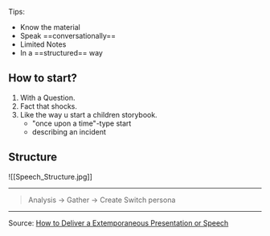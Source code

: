 Tips:
- Know the material 
- Speak ==conversationally==
- Limited Notes
- In a ==structured== way

## How to start?
1. With a Question.
2. Fact that shocks.
3. Like the way u start a children storybook.
	- "once upon a time"-type start
	- describing an incident 


## Structure 
![[Speech_Structure.jpg]]

---
> Analysis -> Gather -> Create
> Switch persona

---
Source: [How to Deliver a Extemporaneous Presentation or Speech](https://youtu.be/41ZBTgYSl0c?si=3E566e9plDhgpXXq) 
